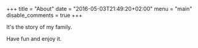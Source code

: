 +++
title = "About"
date = "2016-05-03T21:49:20+02:00"
menu = "main"
disable_comments = true
+++

It's the story of my family.

Have fun and enjoy it.